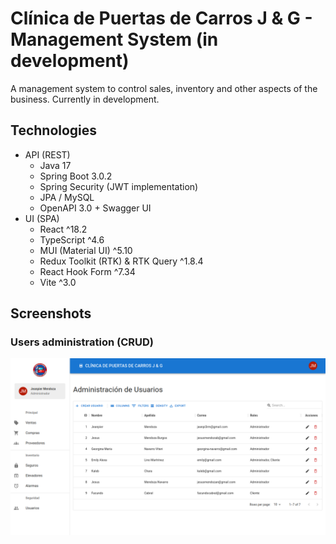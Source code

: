 # Clínica de Puertas de Carros J & G - Management System (in development)

A management system to control sales, inventory and other aspects of the business. Currently in development.

## Technologies

- API (REST)
  - Java 17
  - Spring Boot 3.0.2
  - Spring Security (JWT implementation)
  - JPA / MySQL
  - OpenAPI 3.0 + Swagger UI
- UI (SPA)
  - React ^18.2
  - TypeScript ^4.6
  - MUI (Material UI) ^5.10
  - Redux Toolkit (RTK) & RTK Query ^1.8.4
  - React Hook Form ^7.34
  - Vite ^3.0

## Screenshots

### Users administration (CRUD)

![users admin](screenshots/users-admin.png)

